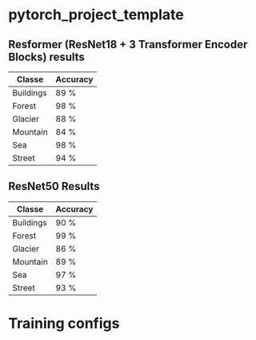 # pytorch_project_template


## Resformer (ResNet18 + 3 Transformer Encoder Blocks) results

|Classe     | Accuracy |
|-----------|----------|
|Buildings  |      89 %| 
|Forest     |      98 %|
|Glacier    |      88 %|
|Mountain   |      84 %|
|Sea        |      98 %|
|Street     |      94 %|

## ResNet50 Results

|Classe     | Accuracy |
|-----------|----------|
|Buildings  |      90 %| 
|Forest     |      99 %|
|Glacier    |      86 %|
|Mountain   |      89 %|
|Sea        |      97 %|
|Street     |      93 %|

# Training configs